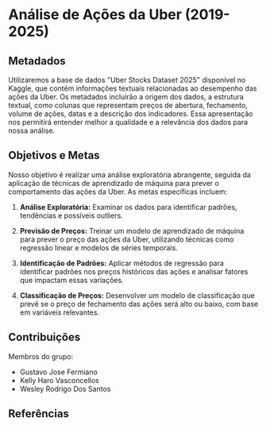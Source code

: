 # Análise de Ações da Uber (2019-2025) 

## Metadados
Utilizaremos a base de dados "Uber Stocks Dataset 2025" disponível no Kaggle, que contém informações textuais relacionadas ao desempenho das ações da Uber. Os metadados incluirão a origem dos dados, a estrutura textual, como colunas que representam preços de abertura, fechamento, volume de ações, datas e a descrição dos indicadores. Essa apresentação nos permitirá entender melhor a qualidade e a relevância dos dados para nossa análise.

## Objetivos e Metas
Nosso objetivo é realizar uma análise exploratória abrangente, seguida da aplicação de técnicas de aprendizado de máquina para prever o comportamento das ações da Uber. As metas específicas incluem:

1. **Análise Exploratória:** Examinar os dados para identificar padrões, tendências e possíveis outliers.

2. **Previsão de Preços:** Treinar um modelo de aprendizado de máquina para prever o preço das ações da Uber, utilizando técnicas como regressão linear e modelos de séries temporais.

3. **Identificação de Padrões:** Aplicar métodos de regressão para identificar padrões nos preços históricos das ações e analisar fatores que impactam essas variações.

4. **Classificação de Preços:** Desenvolver um modelo de classificação que prevê se o preço de fechamento das ações será alto ou baixo, com base em variáveis relevantes.

## Contribuições
Membros do grupo:

* Gustavo Jose Fermiano
* Kelly Haro Vasconcellos 
* Wesley Rodrigo Dos Santos 



## Referências
